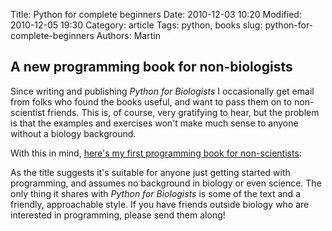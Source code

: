 Title: Python for complete beginners
Date: 2010-12-03 10:20
Modified: 2010-12-05 19:30
Category: article
Tags: python, books
slug: python-for-complete-beginners
Authors: Martin

## A new programming book for non-biologists

Since writing and publishing _Python for Biologists_ I occasionally get email from folks who found the books useful, and want to pass them on to non-scientist friends. This is, of course, very gratifying to hear, but the problem is that the examples and exercises won't make much sense to anyone without a biology background.

With this in mind, [here's my first programming book for non-scientists](http://www.amazon.com/Python-complete-beginners-friendly-experience/dp/1514376989/):

As the title suggests it's suitable for anyone just getting started with programming, and assumes no background in biology or even science. The only thing it shares with _Python for Biologists_ is some of the text and a friendly, approachable style. If you have friends outside biology who are interested in programming, please send them along!
